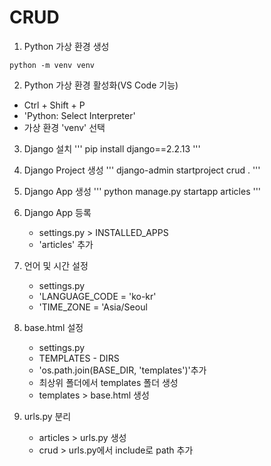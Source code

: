 # CRUD

1. Python 가상 환경 생성
```
python -m venv venv
```

2. Python 가상 환경 활성화(VS Code 기능)
 - Ctrl + Shift + P
 - 'Python: Select Interpreter'
 - 가상 환경 'venv' 선택

 3. Django 설치
 '''
 pip install django==2.2.13
 '''

 4. Django Project 생성
 '''
 django-admin startproject crud .
 '''

 5. Django App 생성
 '''
 python manage.py startapp articles
 '''

 6. Django App 등록
     - settings.py > INSTALLED_APPS
     - 'articles' 추가

7. 언어 및 시간 설정
     - settings.py
     - 'LANGUAGE_CODE = 'ko-kr'
     - 'TIME_ZONE = 'Asia/Seoul

8. base.html 설정
     - settings.py
     - TEMPLATES - DIRS
     - 'os.path.join(BASE_DIR, 'templates')'추가
     - 최상위 폴더에서 templates 폴더 생성
     - templates > base.html 생성

9. urls.py 분리
     - articles > urls.py 생성
     - crud > urls.py에서 include로 path 추가